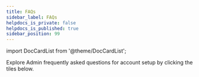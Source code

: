 ```yaml
---
title: FAQs
sidebar_label: FAQs
helpdocs_is_private: false
helpdocs_is_published: true
sidebar_position: 99
---
```


import DocCardList from '@theme/DocCardList';

Explore Admin frequently asked questions for account setup by clicking the tiles below.

<DocCardList />